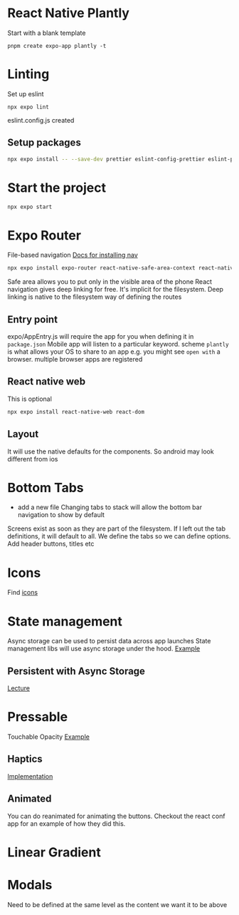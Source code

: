# React Native Plantly

Start with a blank template
```
pnpm create expo-app plantly -t
```

# Linting
Set up eslint
```
npx expo lint
```
eslint.config.js created 

## Setup packages
```bash
npx expo install -- --save-dev prettier eslint-config-prettier eslint-plugin-prettier eslint-plugin-react-native
```

# Start the project
```bash
npx expo start
```

# Expo Router
File-based navigation
[Docs for installing nav](https://kadikraman.github.io/intermediate-react-native-v2-course/docs/navigation/4-1-install-navigation/)

```bash
npx expo install expo-router react-native-safe-area-context react-native-screens expo-linking expo-constants expo-status-bar
```

Safe area allows you to put only in the visible area of the phone
React navigation gives deep linking for free. It's implicit for the filesystem. Deep linking is native to the filesystem way of defining the routes

## Entry point
expo/AppEntry.js will require the app for you when defining it in `package.json`
Mobile app will listen to a particular keyword. scheme `plantly` is what allows your OS to share to an app
e.g. you might see `open with` a browser. multiple browser apps are registered 

## React native web 
This is optional
```bash
npx expo install react-native-web react-dom
```

## Layout
It will use the native defaults for the components. So android may look different from ios

# Bottom Tabs
- add a new file
Changing tabs to stack will allow the bottom bar navigation to show by default

Screens exist as soon as they are part of the filesystem. 
If I left out the tab definitions, it will default to all. We define the tabs so we can define options. Add header buttons, titles etc

# Icons
Find [icons](https://icons.expo.fyi/Index)

# State management
Async storage can be used to persist data across app launches
State management libs will use async storage under the hood. 
[Example](https://kadikraman.github.io/intermediate-react-native-v2-course/docs/navigation/4-5-state-management/)

## Persistent with Async Storage
[Lecture](https://kadikraman.github.io/intermediate-react-native-v2-course/docs/navigation/4-6-data-persistance)

# Pressable
Touchable Opacity
[Example](https://kadikraman.github.io/intermediate-react-native-v2-course/docs/custom-button/)

## Haptics
[Implementation](https://kadikraman.github.io/intermediate-react-native-v2-course/docs/custom-button/#add-haptic-feedback) 

## Animated
You can do reanimated for animating the buttons. Checkout the react conf app for an example of how they did this.

# Linear Gradient

# Modals
Need to be defined at the same level as the content we want it to be above